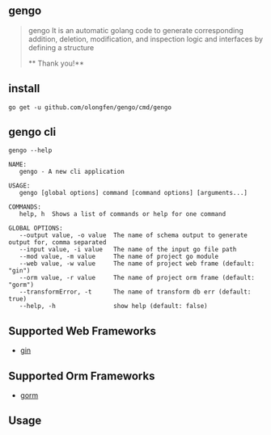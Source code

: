 ## gengo 
> gengo It is an automatic golang code  to generate corresponding addition, deletion, modification, and inspection logic and interfaces by defining a structure
> 
> ** Thank you!**

## install
```console
go get -u github.com/olongfen/gengo/cmd/gengo
```

## gengo cli
```console
gengo --help

NAME:
   gengo - A new cli application

USAGE:
   gengo [global options] command [command options] [arguments...]

COMMANDS:
   help, h  Shows a list of commands or help for one command

GLOBAL OPTIONS:
   --output value, -o value  The name of schema output to generate output for, comma separated
   --input value, -i value   The name of the input go file path
   --mod value, -m value     The name of project go module
   --web value, -w value     The name of project web frame (default: "gin")
   --orm value, -r value     The name of project orm frame (default: "gorm")
   --transformError, -t      The name of transform db err (default: true)
   --help, -h                show help (default: false)

```

## Supported Web Frameworks
- [gin](github.com/gin-gonic/gin)

## Supported Orm Frameworks
- [gorm](gorm.io/gorm)

## Usage
```conlose

```